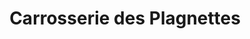 ---
title: "Carrosserie des Plagnettes"
url: /montriond/carrosserie-des-plagnettes/
shop: réparation de voitures
---